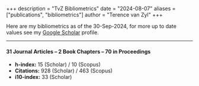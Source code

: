+++
description = "TvZ Bibliometrics"
date = "2024-08-07"
aliases = ["publications", "bibliometrics"]
author = "Terence van Zyl"
+++

Here are my bibliometrics as of the 30-Sep-2024, for more up to date values see my 
[Google Scholar](https://scholar.google.com/citations?user=9DLVr5oAAAAJ&hl=en) profile.

---

#### 31 Journal Articles – 2 Book Chapters – 70 in Proceedings

- **h-index:** 15 (Scholar) / 10 (Scopus) 
- **Citations:** 928 (Scholar) / 463 (Scopus) 
- **i10-index:** 33 (Scholar)